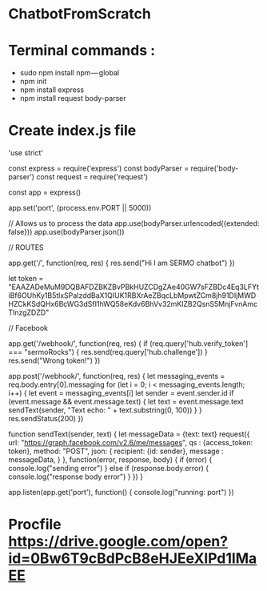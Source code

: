 # ChatbotFromScratch

# Terminal commands : 
- sudo npm install npm — global
- npm init
- npm install express 
- npm install request body-parser

# Create index.js file

'use strict'

const express = require('express')
const bodyParser = require('body-parser')
const request = require('request')

const app = express()

app.set('port', (process.env.PORT || 5000))

// Allows us to process the data
app.use(bodyParser.urlencoded({extended: false}))
app.use(bodyParser.json())

// ROUTES

app.get('/', function(req, res) {
	res.send("Hi I am SERMO chatbot")
})

let token = "EAAZADeMuM9DQBAFDZBKZBvPBkHUZCDgZAe40GW7sFZBDc4Eq3LFYtiBf6OUhKy1B5tlxSPaIzddBaX1QIUK1RBXrAeZBqcLbMpwtZCm8jh91DIjMWDHZCkKSdQHx6BcWG3dSfI1hWQ58eKdv6BhVv32mKlZB2QsnS5MnjFvnAmcTlnzgZDZD"

// Facebook 

app.get('/webhook/', function(req, res) {
	if (req.query['hub.verify_token'] === "sermoRocks") {
		res.send(req.query['hub.challenge'])
	}
	res.send("Wrong token!")
})

app.post('/webhook/', function(req, res) {
	let messaging_events = req.body.entry[0].messaging
	for (let i = 0; i < messaging_events.length; i++) {
		let event = messaging_events[i]
		let sender = event.sender.id
		if (event.message && event.message.text) {
			let text = event.message.text
			sendText(sender, "Text echo: " + text.substring(0, 100))
		}
	}
	res.sendStatus(200)
})

function sendText(sender, text) {
	let messageData = {text: text}
	request({
		url: "https://graph.facebook.com/v2.6/me/messages",
		qs : {access_token: token},
		method: "POST",
		json: {
			recipient: {id: sender},
			message : messageData,
		}
	}, function(error, response, body) {
		if (error) {
			console.log("sending error")
		} else if (response.body.error) {
			console.log("response body error")
		}
	})
}

app.listen(app.get('port'), function() {
	console.log("running: port")
})

# Procfile https://drive.google.com/open?id=0Bw6T9cBdPcB8eHJEeXlPd1lMaEE

